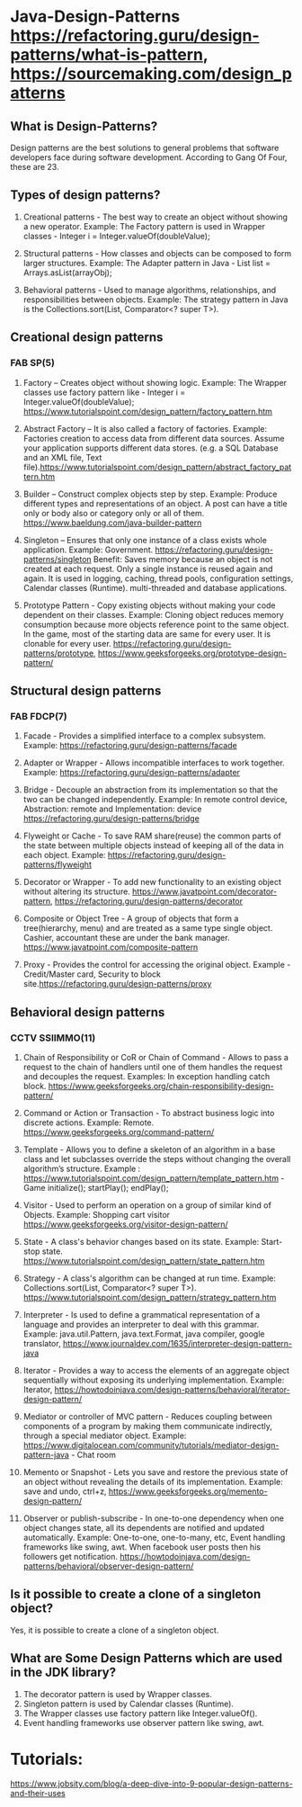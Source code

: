 # Java-Design-Patterns https://refactoring.guru/design-patterns/what-is-pattern, https://sourcemaking.com/design_patterns

## What is Design-Patterns?
Design patterns are the best solutions to general problems that software developers face during software development. According to Gang Of Four, these are 23.

## Types of design patterns?
1. Creational patterns - The best way to create an object without showing a new operator.
Example: The Factory pattern is used in Wrapper classes - Integer i = Integer.valueOf(doubleValue);

2. Structural patterns - How classes and objects can be composed to form larger structures.
Example: The Adapter pattern in Java - List<String> list = Arrays.asList(arrayObj);

3. Behavioral patterns - Used to manage algorithms, relationships, and responsibilities between objects.
Example: The strategy pattern in Java is the Collections.sort(List<T>, Comparator<? super T>).


## Creational design patterns

### FAB SP(5)
1. Factory – Creates object without showing logic.
Example: The Wrapper classes use factory pattern like - Integer i = Integer.valueOf(doubleValue);
https://www.tutorialspoint.com/design_pattern/factory_pattern.htm

2. Abstract Factory – It is also called a factory of factories.
Example: Factories creation to access data from different data sources. Assume your application supports different data stores. (e.g. a SQL Database and an XML file, Text file).https://www.tutorialspoint.com/design_pattern/abstract_factory_pattern.htm

3. Builder – Construct complex objects step by step. 
Example: Produce different types and representations of an object. A post can have a title only or body also or category only or all of them. https://www.baeldung.com/java-builder-pattern

4. Singleton – Ensures that only one instance of a class exists whole application.
Example: Government. https://refactoring.guru/design-patterns/singleton
Benefit: Saves memory because an object is not created at each request. Only a single instance is reused again and again. It is used in logging, caching, thread pools, configuration settings, Calendar classes (Runtime). multi-threaded and database applications. 

6. Prototype Pattern - Copy existing objects without making your code dependent on their classes.
   Example: Cloning object reduces memory consumption because more objects reference point to the same object. In the game, most of the starting data are same for every user. It is clonable for every user.
   https://refactoring.guru/design-patterns/prototype, https://www.geeksforgeeks.org/prototype-design-pattern/

## Structural design patterns

### FAB FDCP(7)

1. Facade - Provides a simplified interface to a complex subsystem. Example: https://refactoring.guru/design-patterns/facade

2. Adapter or Wrapper - Allows incompatible interfaces to work together. Example: https://refactoring.guru/design-patterns/adapter

3. Bridge - Decouple an abstraction from its implementation so that the two can be changed independently. Example: In remote control device, Abstraction: remote and Implementation: device https://refactoring.guru/design-patterns/bridge

5. Flyweight or Cache - To save RAM share(reuse) the common parts of the state between multiple objects instead of keeping all of the data in each object. Example: https://refactoring.guru/design-patterns/flyweight

6. Decorator or Wrapper - To add new functionality to an existing object without altering its structure. https://www.javatpoint.com/decorator-pattern, https://refactoring.guru/design-patterns/decorator

7. Composite or Object Tree - A group of objects that form a tree(hierarchy, menu) and are treated as a same type single object. Cashier, accountant these are under the bank manager. https://www.javatpoint.com/composite-pattern

8. Proxy - Provides the control for accessing the original object. Example - Credit/Master card, Security to block site.https://refactoring.guru/design-patterns/proxy

## Behavioral design patterns

### CCTV SSIIMMO(11)

1. Chain of Responsibility or CoR or Chain of Command - Allows to pass a request to the chain of handlers until one of them handles the request and decouples the request. Examples: In exception handling catch block. https://www.geeksforgeeks.org/chain-responsibility-design-pattern/

2. Command or Action or Transaction - To abstract business logic into discrete actions. Example: Remote. https://www.geeksforgeeks.org/command-pattern/

3. Template - Allows you to define a skeleton of an algorithm in a base class and let subclasses override the steps without changing the overall algorithm’s structure.
   Example : https://www.tutorialspoint.com/design_pattern/template_pattern.htm  - Game initialize(); startPlay(); endPlay();

5. Visitor - Used to perform an operation on a group of similar kind of Objects. Example: Shopping cart visitor https://www.geeksforgeeks.org/visitor-design-pattern/

6. State - A class's behavior changes based on its state. Example: Start-stop state. https://www.tutorialspoint.com/design_pattern/state_pattern.htm

7. Strategy - A class's algorithm can be changed at run time.
Example: Collections.sort(List<T>, Comparator<? super T>). https://www.tutorialspoint.com/design_pattern/strategy_pattern.htm

8. Interpreter - Is used to define a grammatical representation of a language and provides an interpreter to deal with this grammar. Example: java.util.Pattern, java.text.Format, java compiler, google translator, https://www.journaldev.com/1635/interpreter-design-pattern-java

9. Iterator - Provides a way to access the elements of an aggregate object sequentially without exposing its underlying implementation. Example: Iterator, https://howtodoinjava.com/design-patterns/behavioral/iterator-design-pattern/

10. Mediator or controller of MVC pattern - Reduces coupling between components of a program by making them communicate indirectly, through a special mediator object.
    Example: https://www.digitalocean.com/community/tutorials/mediator-design-pattern-java - Chat room

12. Memento or Snapshot - Lets you save and restore the previous state of an object without revealing the details of its implementation.
    Example: save and undo, ctrl+z, https://www.geeksforgeeks.org/memento-design-pattern/

13. Observer or publish-subscribe - In one-to-one dependency when one object changes state, all its dependents are notified and updated automatically.
Example: One-to-one, one-to-many, etc, Event handling frameworks like swing, awt. When facebook user posts then his followers get notification.
https://howtodoinjava.com/design-patterns/behavioral/observer-design-pattern/




## Is it possible to create a clone of a singleton object?
Yes, it is possible to create a clone of a singleton object.



## What are Some Design Patterns which are used in the JDK library?
1. The decorator pattern is used by Wrapper classes.
2. Singleton pattern is used by Calendar classes (Runtime).
3. The Wrapper classes use factory pattern like Integer.valueOf().
4. Event handling frameworks use observer pattern like swing, awt.


# Tutorials:
https://www.jobsity.com/blog/a-deep-dive-into-9-popular-design-patterns-and-their-uses


